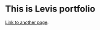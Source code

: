 
# This is Levis portfolio



[Link to another page](./https://www.figma.com/design/W24io6PArAJTvi9FiclvVk/Java-Machine).